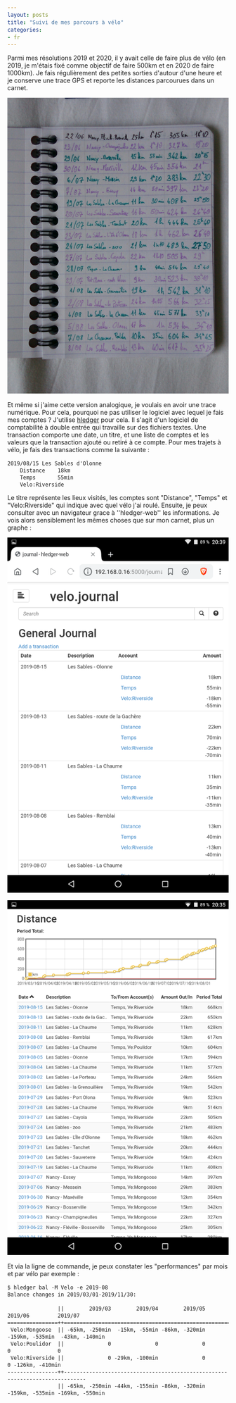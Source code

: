 ```yaml
---
layout: posts
title: "Suivi de mes parcours à vélo"
categories:
- fr
---
```


Parmi mes résolutions 2019 et 2020, il y avait celle de faire plus de vélo (en 2019, je m'étais fixé comme objectif de faire 500km et en 2020 de faire 1000km). Je fais régulièrement des petites sorties d'autour d'une heure et je conserve une trace GPS et reporte les distances parcourues dans un carnet.

![page de carnet](/images/IMG_20190818_202641.jpg)

Et même si j'aime cette version analogique, je voulais en avoir une trace numérique.
Pour cela, pourquoi ne pas utiliser le logiciel avec lequel je fais mes comptes ?
J'utilise [hledger](hledger.org) pour cela.
Il s'agit d'un logiciel de comptabilité à double entrée qui travaille sur des fichiers textes.
Une transaction comporte une date, un titre, et une liste de comptes et les valeurs que la transaction ajouté ou retiré à ce compte.
Pour mes trajets à vélo, je fais des transactions comme la suivante :

    2019/08/15 Les Sables d'Olonne
        Distance    18km
        Temps       55min
        Velo:Riverside

Le titre représente les lieux visités, les comptes sont "Distance", "Temps" et "Velo:Riverside" qui indique avec quel vélo j'ai roulé.
Ensuite, je peux consulter avec un navigateur grace à ''hledger-web'' les informations.
Je vois alors sensiblement les mêmes choses que sur mon carnet, plus un graphe :

![Screenshot_hledger](/images/Screenshot_20190818-203907.png)

![Graphe hledger web](/images/Screenshot_20190818-203508.png)

Et via la ligne de commande, je peux constater les "performances" par mois et par vélo par exemple :

    $ hledger bal -M Velo -e 2019-08
    Balance changes in 2019/03/01-2019/11/30:

                    ||        2019/03        2019/04        2019/05         2019/06         2019/07
    ================++=============================================================================
     Velo:Mongoose  || -65km, -250min  -15km, -55min -86km, -320min -159km, -535min  -43km, -140min
     Velo:Poulidor  ||              0              0              0               0               0
     Velo:Riverside ||              0 -29km, -100min              0               0 -126km, -410min
    ----------------++-----------------------------------------------------------------------------
                    || -65km, -250min -44km, -155min -86km, -320min -159km, -535min -169km, -550min

